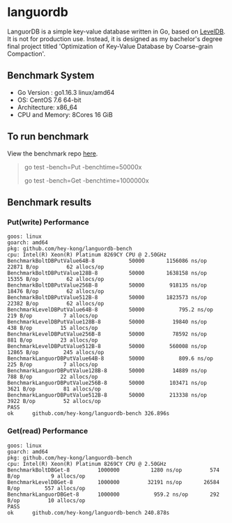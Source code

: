 # languordb
LanguorDB is a simple key-value database written in Go, based on [LevelDB](https://github.com/google/leveldb). It is not for production use. Instead, it is designed as my bachelor's degree final project titled 'Optimization of Key-Value Database by Coarse-grain Compaction'.

## Benchmark System

* Go Version : go1.16.3 linux/amd64
* OS: CentOS  7.6 64-bit
* Architecture: x86_64
* CPU and Memory: 8Cores 16 GiB

## To run benchmark

View the benchmark repo [here](https://github.com/hey-kong/languordb-bench).

>go test -bench=Put -benchtime=50000x
>
>go test -bench=Get -benchtime=1000000x

## Benchmark results

### Put(write) Performance

```
goos: linux
goarch: amd64
pkg: github.com/hey-kong/languordb-bench
cpu: Intel(R) Xeon(R) Platinum 8269CY CPU @ 2.50GHz
BenchmarkBoltDBPutValue64B-8       	   50000	   1156086 ns/op	   22871 B/op	      62 allocs/op
BenchmarkBoltDBPutValue128B-8      	   50000	   1638158 ns/op	   15355 B/op	      62 allocs/op
BenchmarkBoltDBPutValue256B-8      	   50000	    918135 ns/op	   18476 B/op	      62 allocs/op
BenchmarkBoltDBPutValue512B-8      	   50000	   1823573 ns/op	   22382 B/op	      62 allocs/op
BenchmarkLevelDBPutValue64B-8      	   50000	       795.2 ns/op	     219 B/op	       7 allocs/op
BenchmarkLevelDBPutValue128B-8     	   50000	     19840 ns/op	     438 B/op	      15 allocs/op
BenchmarkLevelDBPutValue256B-8     	   50000	     78592 ns/op	     881 B/op	      23 allocs/op
BenchmarkLevelDBPutValue512B-8     	   50000	    560008 ns/op	   12865 B/op	     245 allocs/op
BenchmarkLanguorDBPutValue64B-8    	   50000	       809.6 ns/op	     225 B/op	       7 allocs/op
BenchmarkLanguorDBPutValue128B-8   	   50000	     14889 ns/op	     788 B/op	      22 allocs/op
BenchmarkLanguorDBPutValue256B-8   	   50000	    103471 ns/op	    3621 B/op	      81 allocs/op
BenchmarkLanguorDBPutValue512B-8   	   50000	    213338 ns/op	    3922 B/op	      52 allocs/op
PASS
ok  	github.com/hey-kong/languordb-bench	326.896s
```

### Get(read) Performance

```
goos: linux
goarch: amd64
pkg: github.com/hey-kong/languordb-bench
cpu: Intel(R) Xeon(R) Platinum 8269CY CPU @ 2.50GHz
BenchmarkBoltDBGet-8      	 1000000	      1280 ns/op	     574 B/op	       9 allocs/op
BenchmarkLevelDBGet-8     	 1000000	     32191 ns/op	   26584 B/op	     557 allocs/op
BenchmarkLanguorDBGet-8   	 1000000	       959.2 ns/op	     292 B/op	      10 allocs/op
PASS
ok  	github.com/hey-kong/languordb-bench	240.878s
```